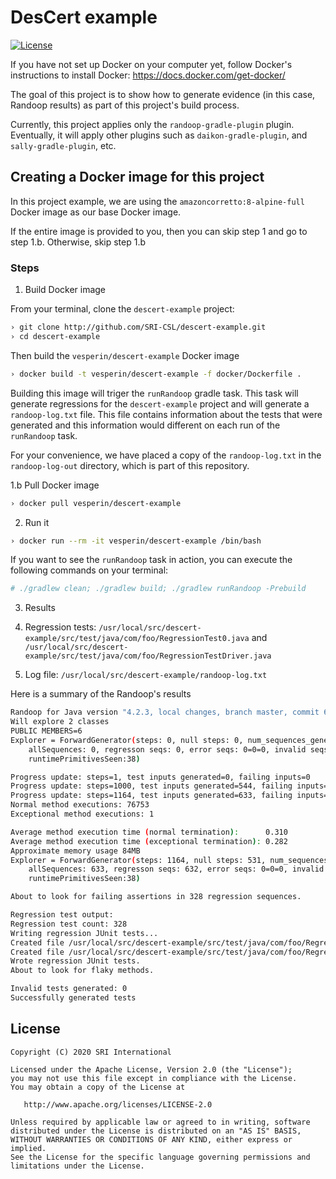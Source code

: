 # DesCert example

[![License](https://img.shields.io/badge/license-apache%202.0-blue.svg)](http://www.apache.org/licenses/LICENSE-2.0)


If you have not set up Docker on your computer yet, follow Docker's instructions to install Docker:
https://docs.docker.com/get-docker/

The goal of this project is to show how to generate evidence (in this case, Randoop results) as part of this project's build process.

Currently, this project applies only the `randoop-gradle-plugin` plugin. Eventually, it will apply other plugins such as `daikon-gradle-plugin`, and `sally-gradle-plugin`, etc.

## Creating a Docker image for this project

In this project example, we are using the `amazoncorretto:8-alpine-full` Docker image as our base Docker image.

If the entire image is provided to you, then you can skip step 1 and go to step 1.b. Otherwise, skip step 1.b

### Steps

1. Build Docker image 

From your terminal, clone the `descert-example` project:

```sh
› git clone http://github.com/SRI-CSL/descert-example.git
› cd descert-example
```

Then build the `vesperin/descert-example` Docker image

```sh
› docker build -t vesperin/descert-example -f docker/Dockerfile .
```

Building this image will triger the `runRandoop` gradle task. This task will generate regressions for the `descert-example` project and will generate a `randoop-log.txt` file. This file contains information about the tests that were generated and this information
would different on each run of the `runRandoop` task.

For your convenience, we have placed a copy of the `randoop-log.txt` in the `randoop-log-out` directory, which is part of this repository.


1.b Pull Docker image

```sh
› docker pull vesperin/descert-example
```


2. Run it

```sh
› docker run --rm -it vesperin/descert-example /bin/bash
```

If you want to see the `runRandoop` task in action, you can execute the following commands on your terminal:

```sh
# ./gradlew clean; ./gradlew build; ./gradlew runRandoop -Prebuild
```


3. Results

1. Regression tests:  `/usr/local/src/descert-example/src/test/java/com/foo/RegressionTest0.java` and `/usr/local/src/descert-example/src/test/java/com/foo/RegressionTestDriver.java`
2. Log file: `/usr/local/src/descert-example/randoop-log.txt`


Here is a summary of the Randoop's results

```sh
Randoop for Java version "4.2.3, local changes, branch master, commit 6fb16d1, 2020-03-31".
Will explore 2 classes
PUBLIC MEMBERS=6
Explorer = ForwardGenerator(steps: 0, null steps: 0, num_sequences_generated: 0;
    allSequences: 0, regresson seqs: 0, error seqs: 0=0=0, invalid seqs: 0, subsumed_sequences: 0, num_failed_output_test: 0;
    runtimePrimitivesSeen:38)

Progress update: steps=1, test inputs generated=0, failing inputs=0      (Fri Nov 20 22:44:40 GMT 2020     9MB used)
Progress update: steps=1000, test inputs generated=544, failing inputs=0      (Fri Nov 20 22:45:06 GMT 2020     621MB used)
Progress update: steps=1164, test inputs generated=633, failing inputs=0      (Fri Nov 20 22:45:10 GMT 2020     84MB used)
Normal method executions: 76753
Exceptional method executions: 1

Average method execution time (normal termination):      0.310
Average method execution time (exceptional termination): 0.282
Approximate memory usage 84MB
Explorer = ForwardGenerator(steps: 1164, null steps: 531, num_sequences_generated: 633;
    allSequences: 633, regresson seqs: 632, error seqs: 0=0=0, invalid seqs: 0, subsumed_sequences: 0, num_failed_output_test: 1;
    runtimePrimitivesSeen:38)

About to look for failing assertions in 328 regression sequences.

Regression test output:
Regression test count: 328
Writing regression JUnit tests...
Created file /usr/local/src/descert-example/src/test/java/com/foo/RegressionTest0.java
Created file /usr/local/src/descert-example/src/test/java/com/foo/RegressionTestDriver.java
Wrote regression JUnit tests.
About to look for flaky methods.

Invalid tests generated: 0
Successfully generated tests
```


## License

    Copyright (C) 2020 SRI International

    Licensed under the Apache License, Version 2.0 (the "License");
    you may not use this file except in compliance with the License.
    You may obtain a copy of the License at

       http://www.apache.org/licenses/LICENSE-2.0

    Unless required by applicable law or agreed to in writing, software
    distributed under the License is distributed on an "AS IS" BASIS,
    WITHOUT WARRANTIES OR CONDITIONS OF ANY KIND, either express or implied.
    See the License for the specific language governing permissions and
    limitations under the License.

